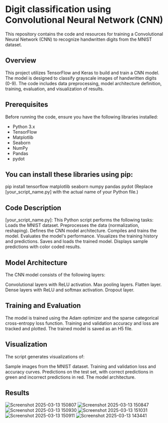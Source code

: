 # Digit classification using Convolutional Neural Network (CNN)

This repository contains the code and resources for training a Convolutional Neural Network (CNN) to recognize handwritten digits from the MNIST dataset.

## Overview

This project utilizes TensorFlow and Keras to build and train a CNN model. The model is designed to classify grayscale images of handwritten digits (0-9). The code includes data preprocessing, model architecture definition, training, evaluation, and visualization of results.

## Prerequisites

Before running the code, ensure you have the following libraries installed:

-   Python 3.x
-   TensorFlow
-   Matplotlib
-   Seaborn
-   NumPy
-   Pandas
-   pydot

## You can install these libraries using pip:

pip install tensorflow matplotlib seaborn numpy pandas pydot
(Replace [your_script_name.py] with the actual name of your Python file.)

## Code Description
[your_script_name.py]: This Python script performs the following tasks:
Loads the MNIST dataset.
Preprocesses the data (normalization, reshaping).
Defines the CNN model architecture.
Compiles and trains the model.
Evaluates the model's performance.
Visualizes the training history and predictions.
Saves and loads the trained model.
Displays sample predictions with color coded results.

## Model Architecture
The CNN model consists of the following layers:

Convolutional layers with ReLU activation.
Max pooling layers.
Flatten layer.
Dense layers with ReLU and softmax activation.
Dropout layer.

## Training and Evaluation
The model is trained using the Adam optimizer and the sparse categorical cross-entropy loss function. Training and validation accuracy and loss are tracked and plotted. The trained model is saved as an H5 file.

## Visualization
The script generates visualizations of:

Sample images from the MNIST dataset.
Training and validation loss and accuracy curves.
Predictions on the test set, with correct predictions in green and incorrect predictions in red.
The model architecture.

## Results
![Screenshot 2025-03-13 150807](https://github.com/user-attachments/assets/364b8a61-a808-4393-a276-e48bb2abd696)
![Screenshot 2025-03-13 150847](https://github.com/user-attachments/assets/c7f3e598-15f3-4994-a245-15d9ca05bf2f)
![Screenshot 2025-03-13 150930](https://github.com/user-attachments/assets/35d66bf5-c74c-4268-b65e-80e25b49ec0d)
![Screenshot 2025-03-13 151031](https://github.com/user-attachments/assets/d30a3c6d-6c79-4ebc-a62a-fa97e48baf97)
![Screenshot 2025-03-13 150911](https://github.com/user-attachments/assets/eb4bfdf3-5884-45cd-ac08-ea81debb2ca9)
![Screenshot 2025-03-13 143441](https://github.com/user-attachments/assets/76e51e0f-1868-4993-b9c2-018500b871e6)


